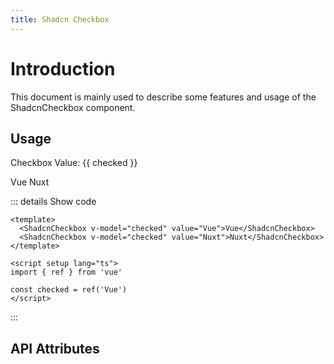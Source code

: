 ```yaml
---
title: Shadcn Checkbox
---
```


# Introduction

This document is mainly used to describe some features and usage of the ShadcnCheckbox component.

## Usage

<CodeRunner title="Usage">
    <p>Checkbox Value: {{ checked }}</p>
    <ShadcnCheckbox v-model="checked" value="Vue">Vue</ShadcnCheckbox>
    <ShadcnCheckbox v-model="checked" value="Nuxt">Nuxt</ShadcnCheckbox>
</CodeRunner>

::: details Show code

```vue
<template>
  <ShadcnCheckbox v-model="checked" value="Vue">Vue</ShadcnCheckbox>
  <ShadcnCheckbox v-model="checked" value="Nuxt">Nuxt</ShadcnCheckbox>
</template>

<script setup lang="ts">
import { ref } from 'vue'

const checked = ref('Vue')
</script>
```

:::

## API Attributes

<ApiTable title="Checkbox Props"
    :headers="['Attribute', 'Description', 'Type', 'Default Value', 'Depend', 'List']"
    :columns="[
        ['modelValue', 'You can use v-model to bind data in both directions', 'Any', '-', '-', '-'],
        ['value', 'The value of the checkbox', 'Any', '-', '-', '-'],
    ]">
</ApiTable>

<br />

<ApiTable title="Checkbox Events"
    :headers="['Event', 'Description', 'Callback Parameters']"
    :columns="[
        ['on-change', 'Triggered when the value of the checkbox is changed', 'boolean'],
    ]">
</ApiTable>

<script setup lang="ts">
import { ref } from 'vue'

const checked = ref('Vue')
</script>
